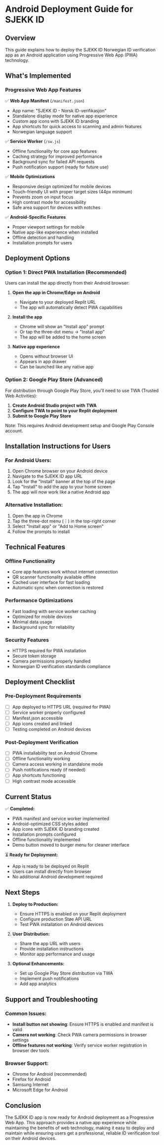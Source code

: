 # Android Deployment Guide for SJEKK ID

## Overview
This guide explains how to deploy the SJEKK ID Norwegian ID verification app as an Android application using Progressive Web App (PWA) technology.

## What's Implemented

### Progressive Web App Features
✅ **Web App Manifest** (`/manifest.json`)
- App name: "SJEKK ID - Norsk ID-verifikasjon"
- Standalone display mode for native app experience
- Custom app icons with SJEKK ID branding
- App shortcuts for quick access to scanning and admin features
- Norwegian language support

✅ **Service Worker** (`/sw.js`)
- Offline functionality for core app features
- Caching strategy for improved performance
- Background sync for failed API requests
- Push notification support (ready for future use)

✅ **Mobile Optimizations**
- Responsive design optimized for mobile devices
- Touch-friendly UI with proper target sizes (44px minimum)
- Prevents zoom on input focus
- High contrast mode for accessibility
- Safe area support for devices with notches

✅ **Android-Specific Features**
- Proper viewport settings for mobile
- Native app-like experience when installed
- Offline detection and handling
- Installation prompts for users

## Deployment Options

### Option 1: Direct PWA Installation (Recommended)
Users can install the app directly from their Android browser:

1. **Open the app in Chrome/Edge on Android**
   - Navigate to your deployed Replit URL
   - The app will automatically detect PWA capabilities

2. **Install the app**
   - Chrome will show an "Install app" prompt
   - Or tap the three-dot menu → "Install app"
   - The app will be added to the home screen

3. **Native app experience**
   - Opens without browser UI
   - Appears in app drawer
   - Can be launched like any native app

### Option 2: Google Play Store (Advanced)
For distribution through Google Play Store, you'll need to use TWA (Trusted Web Activities):

1. **Create Android Studio project with TWA**
2. **Configure TWA to point to your Replit deployment**
3. **Submit to Google Play Store**

Note: This requires Android development setup and Google Play Console account.

## Installation Instructions for Users

### For Android Users:
1. Open Chrome browser on your Android device
2. Navigate to the SJEKK ID app URL
3. Look for the "Install" banner at the top of the page
4. Tap "Install" to add the app to your home screen
5. The app will now work like a native Android app

### Alternative Installation:
1. Open the app in Chrome
2. Tap the three-dot menu (⋮) in the top-right corner
3. Select "Install app" or "Add to Home screen"
4. Follow the prompts to install

## Technical Features

### Offline Functionality
- Core app features work without internet connection
- QR scanner functionality available offline
- Cached user interface for fast loading
- Automatic sync when connection is restored

### Performance Optimizations
- Fast loading with service worker caching
- Optimized for mobile devices
- Minimal data usage
- Background sync for reliability

### Security Features
- HTTPS required for PWA installation
- Secure token storage
- Camera permissions properly handled
- Norwegian ID verification standards compliance

## Deployment Checklist

### Pre-Deployment Requirements
- [ ] App deployed to HTTPS URL (required for PWA)
- [ ] Service worker properly configured
- [ ] Manifest.json accessible
- [ ] App icons created and linked
- [ ] Testing completed on Android devices

### Post-Deployment Verification
- [ ] PWA installability test on Android Chrome
- [ ] Offline functionality working
- [ ] Camera access working in standalone mode
- [ ] Push notifications ready (if needed)
- [ ] App shortcuts functioning
- [ ] High contrast mode accessible

## Current Status

✅ **Completed:**
- PWA manifest and service worker implemented
- Android-optimized CSS styles added
- App icons with SJEKK ID branding created
- Installation prompts configured
- Offline functionality implemented
- Demo button moved to burger menu for cleaner interface

⏳ **Ready for Deployment:**
- App is ready to be deployed on Replit
- Users can install directly from browser
- No additional Android development required

## Next Steps

1. **Deploy to Production:**
   - Ensure HTTPS is enabled on your Replit deployment
   - Configure production Støe API URL
   - Test PWA installation on Android devices

2. **User Distribution:**
   - Share the app URL with users
   - Provide installation instructions
   - Monitor app performance and usage

3. **Optional Enhancements:**
   - Set up Google Play Store distribution via TWA
   - Implement push notifications
   - Add app analytics

## Support and Troubleshooting

### Common Issues:
- **Install button not showing**: Ensure HTTPS is enabled and manifest is valid
- **Camera not working**: Check PWA camera permissions in browser settings
- **Offline features not working**: Verify service worker registration in browser dev tools

### Browser Support:
- Chrome for Android (recommended)
- Firefox for Android
- Samsung Internet
- Microsoft Edge for Android

## Conclusion

The SJEKK ID app is now ready for Android deployment as a Progressive Web App. This approach provides a native app experience while maintaining the benefits of web technology, making it easy to deploy and maintain while ensuring users get a professional, reliable ID verification tool on their Android devices.